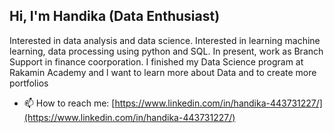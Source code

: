 ## Hi, I'm Handika (Data Enthusiast)
Interested in data analysis and data science. Interested in learning machine learning, data processing using python and SQL. In present, work as Branch Support in finance coorporation. I finished my Data Science program at Rakamin Academy and l want to learn more about Data and to create more portfolios

-   📫  How to reach me:  [https://www.linkedin.com/in/handika-443731227/](https://www.linkedin.com/in/handika-443731227/)
